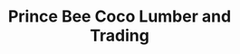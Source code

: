---
title: "Prince Bee Coco Lumber and Trading"
url: /cainta/prince-bee-coco-lumber-and-trading/
shop: hardware
---